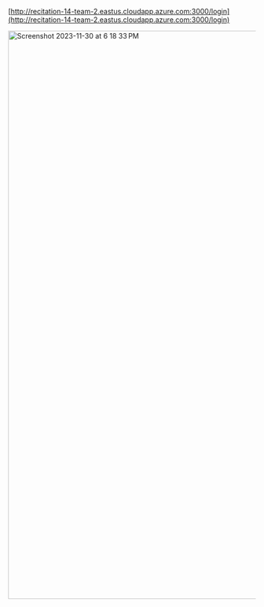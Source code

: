 [http://recitation-14-team-2.eastus.cloudapp.azure.com:3000/login](http://recitation-14-team-2.eastus.cloudapp.azure.com:3000/login)

<img width="1155" alt="Screenshot 2023-11-30 at 6 18 33 PM" src="https://github.com/Code-Crusaders-00/CareerPath-Pro/assets/115507738/192ad3d9-2d06-44a8-9283-a633551920a8">
